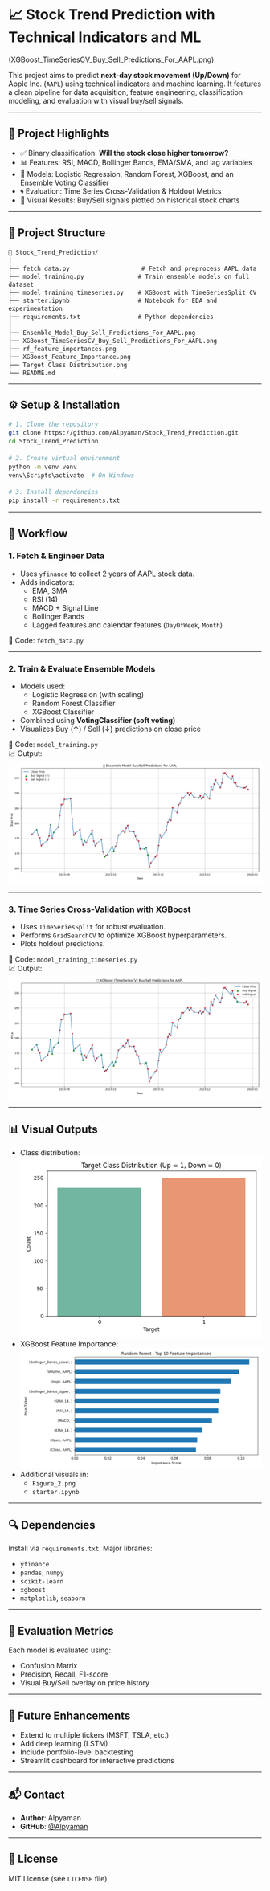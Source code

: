 # 📈 Stock Trend Prediction with Technical Indicators and ML

(XGBoost_TimeSeriesCV_Buy_Sell_Predictions_For_AAPL.png)

This project aims to predict **next-day stock movement (Up/Down)** for Apple Inc. (`AAPL`) using technical indicators and machine learning. It features a clean pipeline for data acquisition, feature engineering, classification modeling, and evaluation with visual buy/sell signals.

---

## 🧠 Project Highlights

- ✅ Binary classification: **Will the stock close higher tomorrow?**
- 📊 Features: RSI, MACD, Bollinger Bands, EMA/SMA, and lag variables
- 🤖 Models: Logistic Regression, Random Forest, XGBoost, and an Ensemble Voting Classifier
- 🌀 Evaluation: Time Series Cross-Validation & Holdout Metrics
- 🧪 Visual Results: Buy/Sell signals plotted on historical stock charts

---

## 📂 Project Structure

```
📁 Stock_Trend_Prediction/
│
├── fetch_data.py                    # Fetch and preprocess AAPL data
├── model_training.py               # Train ensemble models on full dataset
├── model_training_timeseries.py    # XGBoost with TimeSeriesSplit CV
├── starter.ipynb                   # Notebook for EDA and experimentation
├── requirements.txt                # Python dependencies
│
├── Ensemble_Model_Buy_Sell_Predictions_For_AAPL.png
├── XGBoost_TimeSeriesCV_Buy_Sell_Predictions_For_AAPL.png
├── rf_feature_importances.png
├── XGBoost_Feature_Importance.png
├── Target Class Distribution.png
└── README.md
```

---

## ⚙️ Setup & Installation

```bash
# 1. Clone the repository
git clone https://github.com/Alpyaman/Stock_Trend_Prediction.git
cd Stock_Trend_Prediction

# 2. Create virtual environment
python -m venv venv
venv\Scripts\activate  # On Windows

# 3. Install dependencies
pip install -r requirements.txt
```

---

## 🔁 Workflow

### 1. Fetch & Engineer Data
- Uses `yfinance` to collect 2 years of AAPL stock data.
- Adds indicators:
  - EMA, SMA
  - RSI (14)
  - MACD + Signal Line
  - Bollinger Bands
  - Lagged features and calendar features (`DayOfWeek`, `Month`)

📄 Code: `fetch_data.py`

---

### 2. Train & Evaluate Ensemble Models

- Models used:
  - Logistic Regression (with scaling)
  - Random Forest Classifier
  - XGBoost Classifier
- Combined using **VotingClassifier (soft voting)**
- Visualizes Buy (↑) / Sell (↓) predictions on close price

📄 Code: `model_training.py`  
📈 Output:
![Ensemble](Ensemble_Model_Buy_Sell_Predictions_For_AAPL.png)

---

### 3. Time Series Cross-Validation with XGBoost

- Uses `TimeSeriesSplit` for robust evaluation.
- Performs `GridSearchCV` to optimize XGBoost hyperparameters.
- Plots holdout predictions.

📄 Code: `model_training_timeseries.py`  
📈 Output:
![XGBoost](XGBoost_TimeSeriesCV_Buy_Sell_Predictions_For_AAPL.png)

---

## 📊 Visual Outputs

- Class distribution:
  ![Distribution](Target%20Class%20Distribution.png)
- XGBoost Feature Importance:
  ![Feature Importance](rf_feature_importances.png)
- Additional visuals in:
  - `Figure_2.png`
  - `starter.ipynb`

---

## 🔍 Dependencies

Install via `requirements.txt`. Major libraries:

- `yfinance`
- `pandas`, `numpy`
- `scikit-learn`
- `xgboost`
- `matplotlib`, `seaborn`

---

## 🧪 Evaluation Metrics

Each model is evaluated using:

- Confusion Matrix
- Precision, Recall, F1-score
- Visual Buy/Sell overlay on price history

---

## 📌 Future Enhancements

- Extend to multiple tickers (MSFT, TSLA, etc.)
- Add deep learning (LSTM)
- Include portfolio-level backtesting
- Streamlit dashboard for interactive predictions

---

## 📬 Contact

- **Author**: Alpyaman  
- **GitHub**: [@Alpyaman](https://github.com/Alpyaman)

---

## 📝 License

MIT License (see `LICENSE` file)
